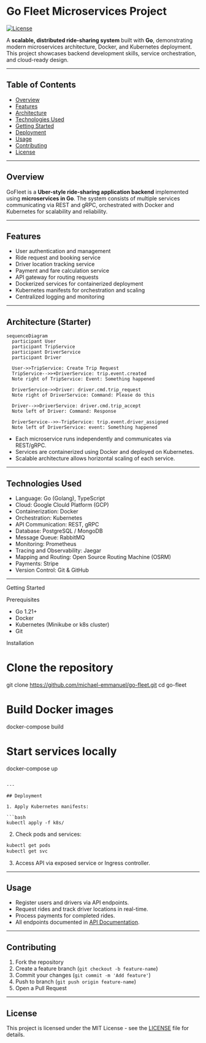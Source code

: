 # Go Fleet Microservices Project

[![License](https://img.shields.io/badge/license-MIT-blue)](LICENSE)

A **scalable, distributed ride-sharing system** built with **Go**, demonstrating modern microservices architecture, Docker, and Kubernetes deployment. This project showcases backend development skills, service orchestration, and cloud-ready design.

---

## Table of Contents

- [Overview](#overview)
- [Features](#features)
- [Architecture](#architecture)
- [Technologies Used](#technologies-used)
- [Getting Started](#getting-started)
- [Deployment](#deployment)
- [Usage](#usage)
- [Contributing](#contributing)
- [License](#license)

---

## Overview

GoFleet is a **Uber-style ride-sharing application backend** implemented using **microservices in Go**. The system consists of multiple services communicating via REST and gRPC, orchestrated with Docker and Kubernetes for scalability and reliability.

---

## Features

- User authentication and management
- Ride request and booking service
- Driver location tracking service
- Payment and fare calculation service
- API gateway for routing requests
- Dockerized services for containerized deployment
- Kubernetes manifests for orchestration and scaling
- Centralized logging and monitoring

---

## Architecture (Starter)

```mermaid
sequenceDiagram
  participant User
  participant TripService
  participant DriverService
  participant Driver

  User->>TripService: Create Trip Request
  TripService-->>+DriverService: trip.event.created
  Note right of TripService: Event: Something happened

  DriverService->>Driver: driver.cmd.trip_request
  Note right of DriverService: Command: Please do this

  Driver-->>DriverService: driver.cmd.trip_accept
  Note left of Driver: Command: Response

  DriverService-->>-TripService: trip.event.driver_assigned
  Note left of DriverService: event: Something happened
```

- Each microservice runs independently and communicates via REST/gRPC.
- Services are containerized using Docker and deployed on Kubernetes.
- Scalable architecture allows horizontal scaling of each service.

---

## Technologies Used

- Language: Go (Golang), TypeScript
- Cloud: Google Clould Platform (GCP)
- Containerization: Docker
- Orchestration: Kubernetes
- API Communication: REST, gRPC
- Database: PostgreSQL / MongoDB
- Message Queue: RabbitMQ
- Monitoring: Prometheus
- Tracing and Observability: Jaegar
- Mapping and Routing: Open Source Routing Machine (OSRM)
- Payments: Stripe
- Version Control: Git & GitHub

---

Getting Started

Prerequisites

- Go 1.21+
- Docker
- Kubernetes (Minikube or k8s cluster)
- Git

Installation

# Clone the repository

git clone https://github.com/michael-emmanuel/go-fleet.git
cd go-fleet

# Build Docker images

docker-compose build

# Start services locally

docker-compose up

````

---

## Deployment

1. Apply Kubernetes manifests:

```bash
kubectl apply -f k8s/
````

2. Check pods and services:

```bash
kubectl get pods
kubectl get svc
```

3. Access API via exposed service or Ingress controller.

---

## Usage

- Register users and drivers via API endpoints.
- Request rides and track driver locations in real-time.
- Process payments for completed rides.
- All endpoints documented in [API Documentation](docs/API.md).

---

## Contributing

1. Fork the repository
2. Create a feature branch (`git checkout -b feature-name`)
3. Commit your changes (`git commit -m 'Add feature'`)
4. Push to branch (`git push origin feature-name`)
5. Open a Pull Request

---

## License

This project is licensed under the MIT License - see the [LICENSE](LICENSE) file for details.
